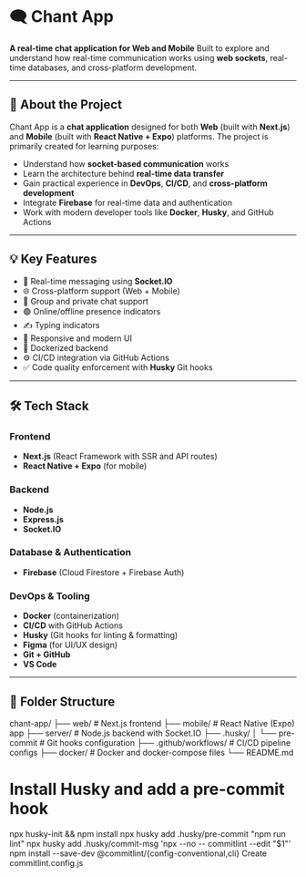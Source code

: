 # 🗨️ Chant App

**A real-time chat application for Web and Mobile**
Built to explore and understand how real-time communication works using **web sockets**, real-time databases, and cross-platform development.

---

## 📌 About the Project

Chant App is a **chat application** designed for both **Web** (built with **Next.js**) and **Mobile** (built with **React Native + Expo**) platforms.
The project is primarily created for learning purposes:

-   Understand how **socket-based communication** works
-   Learn the architecture behind **real-time data transfer**
-   Gain practical experience in **DevOps**, **CI/CD**, and **cross-platform development**
-   Integrate **Firebase** for real-time data and authentication
-   Work with modern developer tools like **Docker**, **Husky**, and GitHub Actions

---

## 💡 Key Features

-   🔌 Real-time messaging using **Socket.IO**
-   🌐 Cross-platform support (Web + Mobile)
-   👥 Group and private chat support
-   🟢 Online/offline presence indicators
-   ✍️ Typing indicators
-   📱 Responsive and modern UI
-   🐳 Dockerized backend
-   ⚙️ CI/CD integration via GitHub Actions
-   ✅ Code quality enforcement with **Husky** Git hooks

---

## 🛠 Tech Stack

### Frontend

-   **Next.js** (React Framework with SSR and API routes)
-   **React Native + Expo** (for mobile)

### Backend

-   **Node.js**
-   **Express.js**
-   **Socket.IO**

### Database & Authentication

-   **Firebase** (Cloud Firestore + Firebase Auth)

### DevOps & Tooling

-   **Docker** (containerization)
-   **CI/CD** with GitHub Actions
-   **Husky** (Git hooks for linting & formatting)
-   **Figma** (for UI/UX design)
-   **Git + GitHub**
-   **VS Code**

---

## 📁 Folder Structure

chant-app/
├── web/ # Next.js frontend
├── mobile/ # React Native (Expo) app
├── server/ # Node.js backend with Socket.IO
├── .husky/
│ └── pre-commit # Git hooks configuration
├── .github/workflows/ # CI/CD pipeline configs
├── docker/ # Docker and docker-compose files
└── README.md

<!-- huskey commands -->

# Install Husky and add a pre-commit hook

npx husky-init && npm install
npx husky add .husky/pre-commit "npm run lint"
npx husky add .husky/commit-msg 'npx --no -- commitlint --edit "$1"'
npm install --save-dev @commitlint/{config-conventional,cli}
Create commitlint.config.js
